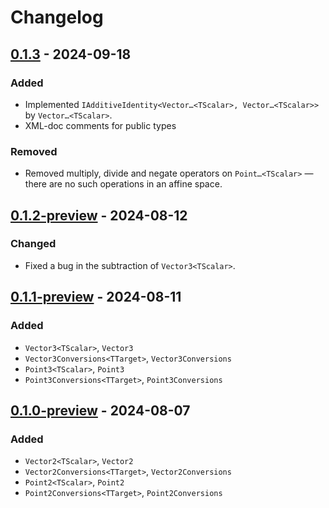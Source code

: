 # Changelog

## [0.1.3] - 2024-09-18

### Added

- Implemented `IAdditiveIdentity<Vector…<TScalar>, Vector…<TScalar>>` by `Vector…<TScalar>`.
- XML-doc comments for public types

### Removed

- Removed multiply, divide and negate operators on `Point…<TScalar>` — there are no such operations in an affine space.

## [0.1.2-preview] - 2024-08-12

### Changed

- Fixed a bug in the subtraction of `Vector3<TScalar>`.

## [0.1.1-preview] - 2024-08-11

### Added

- `Vector3<TScalar>`, `Vector3`
- `Vector3Conversions<TTarget>`, `Vector3Conversions`
- `Point3<TScalar>`, `Point3`
- `Point3Conversions<TTarget>`, `Point3Conversions`

## [0.1.0-preview] - 2024-08-07

### Added

- `Vector2<TScalar>`, `Vector2`
- `Vector2Conversions<TTarget>`, `Vector2Conversions`
- `Point2<TScalar>`, `Point2`
- `Point2Conversions<TTarget>`, `Point2Conversions`

[Unreleased]: https://github.com/qbit86/euclidean-space/compare/euclidean-space-0.1.3...HEAD

[0.1.3]: https://github.com/qbit86/euclidean-space/compare/euclidean-space-0.1.2-preview...euclidean-space-0.1.3

[0.1.2-preview]: https://github.com/qbit86/euclidean-space/compare/euclidean-space-0.1.1-preview...euclidean-space-0.1.2-preview

[0.1.1-preview]: https://github.com/qbit86/euclidean-space/compare/euclidean-space-0.1.0-preview...euclidean-space-0.1.1-preview

[0.1.0-preview]: https://github.com/qbit86/euclidean-space/releases/tag/euclidean-space-0.1.0-preview
